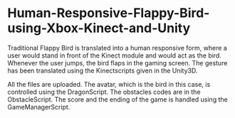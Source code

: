 # Human-Responsive-Flappy-Bird-using-Xbox-Kinect-and-Unity
Traditional Flappy Bird is translated into a human responsive form, where a user would stand in front of the Kinect 
module and would act as the bird. Whenever the user jumps, the bird flaps in the gaming screen. 
The gesture has been translated using the Kinectscripts given in the Unity3D.


All the files are uploaded. The avatar, which is the bird in this case, is controlled using the DragonScript. The obstacles codes are
in the ObstacleScript. The score and the ending of the game is handled using the GameManagerScript. 
